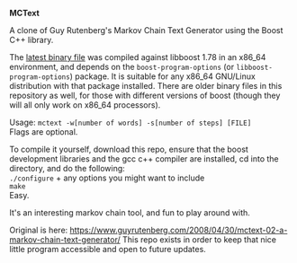 **MCText**

A clone of Guy Rutenberg's Markov Chain Text Generator using the Boost C++ library.

The [latest binary file](https://github.com/bongochong/mctext/blob/master/binary/mctext-(boost-1.78)) was compiled against libboost 1.78 in an x86_64 environment, and depends on the `boost-program-options` (or `libboost-program-options`) package. It is suitable for any x86_64 GNU/Linux distribution with that package installed. There are older binary files in this repository as well, for those with different versions of boost (though they will all only work on x86_64 processors).

Usage: `mctext -w[number of words] -s[number of steps] [FILE]`  
Flags are optional.

To compile it yourself, download this repo, ensure that the boost development libraries and the gcc c++ compiler are installed, cd into the directory, and do the following:  
`./configure` + any options you might want to include  
`make`  
Easy.

It's an interesting markov chain tool, and fun to play around with.

Original is here: https://www.guyrutenberg.com/2008/04/30/mctext-02-a-markov-chain-text-generator/ This repo exists in order to keep that nice little program accessible and open to future updates.
